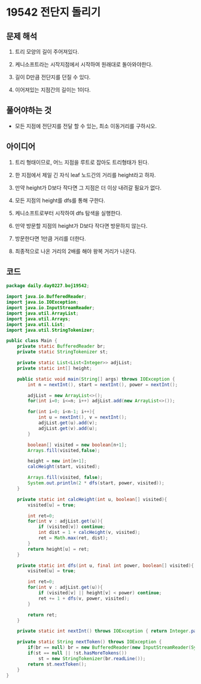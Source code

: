 # 19542 전단지 돌리기

## 문제 해석

1. 트리 모양의 길이 주어져있다.

2. 케니소프트라는 시작지점에서 시작하여 원래대로 돌아와야한다.

3. 길이 D만큼 전단지를 던질 수 있다.

4. 이어져있는 지점간의 길이는 1이다.

## 풀어야하는 것

* 모든 지점에 전단지를 전달 할 수 있는, 최소 이동거리를 구하시오.

## 아이디어

1. 트리 형태이므로, 어느 지점을 루트로 잡아도 트리형태가 된다.

2. 한 지점에서 제일 긴 자식 leaf 노드간의 거리를 height라고 하자.

3. 만약 height가 D보다 작다면 그 지점은 더 이상 내려갈 필요가 없다.

4. 모든 지점의 height를 dfs를 통해 구한다.

5. 케니소프트로부터 시작하여 dfs 탐색을 실행한다.

6. 만약 방문할 지점의 height가 D보다 작다면 방문하지 않는다.

7. 방문한다면 1만큼 거리를 더한다.

8. 최종적으로 나온 거리의 2배를 해야 왕복 거리가 나온다.

## 코드

```java
package daily.day0227.boj19542;

import java.io.BufferedReader;
import java.io.IOException;
import java.io.InputStreamReader;
import java.util.ArrayList;
import java.util.Arrays;
import java.util.List;
import java.util.StringTokenizer;

public class Main {
    private static BufferedReader br;
    private static StringTokenizer st;

    private static List<List<Integer>> adjList;
    private static int[] height;

    public static void main(String[] args) throws IOException {
        int n = nextInt(), start = nextInt(), power = nextInt();

        adjList = new ArrayList<>();
        for(int i=0; i<=n; i++) adjList.add(new ArrayList<>());

        for(int i=0; i<n-1; i++){
            int u = nextInt(), v = nextInt();
            adjList.get(u).add(v);
            adjList.get(v).add(u);
        }

        boolean[] visited = new boolean[n+1];
        Arrays.fill(visited,false);

        height = new int[n+1];
        calcHeight(start, visited);

        Arrays.fill(visited, false);
        System.out.println(2 * dfs(start, power, visited));
    }

    private static int calcHeight(int u, boolean[] visited){
        visited[u] = true;

        int ret=0;
        for(int v : adjList.get(u)){
            if (visited[v]) continue;
            int dist = 1 + calcHeight(v, visited);
            ret = Math.max(ret, dist);
        }
        return height[u] = ret;
    }

    private static int dfs(int u, final int power, boolean[] visited){
        visited[u] = true;

        int ret=0;
        for(int v : adjList.get(u)){
            if (visited[v] || height[v] < power) continue;
            ret += 1 + dfs(v, power, visited);
        }

        return ret;
    }

    private static int nextInt() throws IOException { return Integer.parseInt(nextToken()); }

    private static String nextToken() throws IOException {
        if(br == null) br = new BufferedReader(new InputStreamReader(System.in));
        if(st == null || !st.hasMoreTokens())
            st = new StringTokenizer(br.readLine());
        return st.nextToken();
    }
}
```
